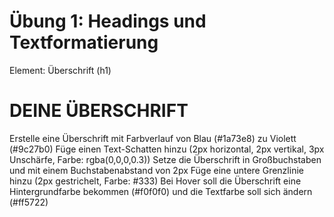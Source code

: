 # Übung 1: Headings und Textformatierung
Element: Überschrift (h1)

<h1 class="gradient-headline">DEINE ÜBERSCHRIFT</h1>

Erstelle eine Überschrift mit Farbverlauf von Blau (#1a73e8) zu Violett (#9c27b0)
Füge einen Text-Schatten hinzu (2px horizontal, 2px vertikal, 3px Unschärfe, Farbe: rgba(0,0,0,0.3))
Setze die Überschrift in Großbuchstaben und mit einem Buchstabenabstand von 2px
Füge eine untere Grenzlinie hinzu (2px gestrichelt, Farbe: #333)
Bei Hover soll die Überschrift eine Hintergrundfarbe bekommen (#f0f0f0) und die Textfarbe soll sich ändern (#ff5722)
